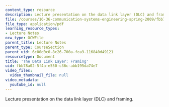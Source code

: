 ```yaml
---
content_type: resource
description: Lecture presentation on the data link layer (DLC) and framing.
file: /courses/16-36-communication-systems-engineering-spring-2009/fbb78a025f4ae550c36cabb195da74e7_MIT16_36s09_lec16.pdf
file_type: application/pdf
learning_resource_types:
- Lecture Notes
ocw_type: OCWFile
parent_title: Lecture Notes
parent_type: CourseSection
parent_uid: 6c00d0c0-8c26-700a-fca9-116840d49121
resourcetype: Document
title: 'The Data Link Layer: Framing'
uid: fbb78a02-5f4a-e550-c36c-abb195da74e7
video_files:
  video_thumbnail_file: null
video_metadata:
  youtube_id: null
---
```

Lecture presentation on the data link layer (DLC) and framing.

